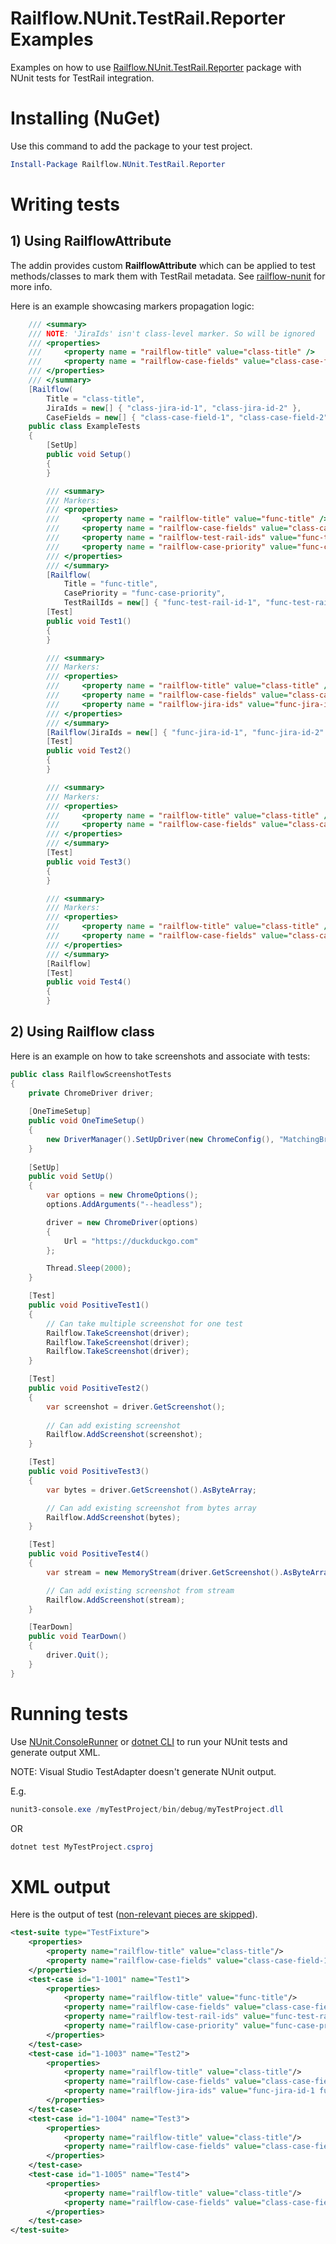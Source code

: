 # Railflow.NUnit.TestRail.Reporter Examples

Examples on how to use [Railflow.NUnit.TestRail.Reporter](https://www.nuget.org/packages/Railflow.NUnit.TestRail.Reporter/) package with NUnit tests for TestRail integration.



Installing (NuGet)
============

Use this command to add the package to your test project.

```powershell
Install-Package Railflow.NUnit.TestRail.Reporter
```



Writing tests
=============

## 1) Using RailflowAttribute

The addin provides custom **RailflowAttribute** which can be applied to test methods/classes to mark them with TestRail metadata. See [railflow-nunit](https://github.com/railflow/railflow-nunit/blob/master/README.md) for more info.

Here is an example showcasing markers propagation logic:

```c#
    /// <summary>
    /// NOTE: 'JiraIds' isn't class-level marker. So will be ignored
    /// <properties>
    ///     <property name = "railflow-title" value="class-title" />
    ///     <property name = "railflow-case-fields" value="class-case-field-1 class-case-field-2" />
    /// </properties>
    /// </summary>
    [Railflow(
        Title = "class-title",
        JiraIds = new[] { "class-jira-id-1", "class-jira-id-2" },
        CaseFields = new[] { "class-case-field-1", "class-case-field-2" })]
    public class ExampleTests
    {
        [SetUp]
        public void Setup()
        {
        }

        /// <summary>
        /// Markers:
        /// <properties>
        ///     <property name = "railflow-title" value="func-title" />
        ///     <property name = "railflow-case-fields" value="class-case-field-1 class-case-field-2" /> (inherited from class-level)
        ///     <property name = "railflow-test-rail-ids" value="func-test-rail-id-1 func-test-rail-id-2" />
        ///     <property name = "railflow-case-priority" value="func-case-priority" />
        /// </properties>
        /// </summary>
        [Railflow(
            Title = "func-title",
            CasePriority = "func-case-priority",
            TestRailIds = new[] { "func-test-rail-id-1", "func-test-rail-id-2" })]
        [Test]
        public void Test1()
        {
        }

        /// <summary>
        /// Markers:
        /// <properties>
        ///     <property name = "railflow-title" value="class-title" /> (inherited)
        ///     <property name = "railflow-case-fields" value="class-case-field-1 class-case-field-2" /> (inherited)
        ///     <property name = "railflow-jira-ids" value="func-jira-id-1 func-jira-id-2" />
        /// </properties>
        /// </summary>
        [Railflow(JiraIds = new[] { "func-jira-id-1", "func-jira-id-2" })]
        [Test]
        public void Test2()
        {
        }

        /// <summary>
        /// Markers:
        /// <properties>
        ///     <property name = "railflow-title" value="class-title" /> (inherited)
        ///     <property name = "railflow-case-fields" value="class-case-field-1 class-case-field-2" /> (inherited)
        /// </properties>
        /// </summary>
        [Test]
        public void Test3()
        {
        }

        /// <summary>
        /// Markers:
        /// <properties>
        ///     <property name = "railflow-title" value="class-title" /> (inherited)
        ///     <property name = "railflow-case-fields" value="class-case-field-1 class-case-field-2" /> (inherited)
        /// </properties>
        /// </summary>
        [Railflow]
        [Test]
        public void Test4()
        {
        }
```



## 2) Using Railflow class

Here is an example on how to take screenshots and associate with tests:

```c#
public class RailflowScreenshotTests
{
    private ChromeDriver driver;
    
    [OneTimeSetup]
    public void OneTimeSetup()
    {
        new DriverManager().SetUpDriver(new ChromeConfig(), "MatchingBrowser");
    }
    
    [SetUp]
    public void SetUp()
    {
        var options = new ChromeOptions();
        options.AddArguments("--headless");

        driver = new ChromeDriver(options)
        {
            Url = "https://duckduckgo.com"
        };

        Thread.Sleep(2000);
    }

    [Test]
    public void PositiveTest1()
    {
        // Can take multiple screenshot for one test
        Railflow.TakeScreenshot(driver);
        Railflow.TakeScreenshot(driver);
        Railflow.TakeScreenshot(driver);
    }

    [Test]
    public void PositiveTest2()
    {
        var screenshot = driver.GetScreenshot();
		
        // Can add existing screenshot
        Railflow.AddScreenshot(screenshot);
    }

    [Test]
    public void PositiveTest3()
    {
        var bytes = driver.GetScreenshot().AsByteArray;

        // Can add existing screenshot from bytes array
        Railflow.AddScreenshot(bytes);
    }

    [Test]
    public void PositiveTest4()
    {
        var stream = new MemoryStream(driver.GetScreenshot().AsByteArray);

        // Can add existing screenshot from stream
        Railflow.AddScreenshot(stream);
    }

    [TearDown]
    public void TearDown()
    {
        driver.Quit();
    }
}
```



Running tests
============

Use [NUnit.ConsoleRunner](https://www.nuget.org/packages/NUnit.ConsoleRunner/) or [dotnet CLI](https://docs.microsoft.com/en-us/dotnet/core/tools/dotnet-test) to run your NUnit tests and generate output XML.

NOTE: Visual Studio TestAdapter doesn't generate NUnit output.

E.g.

```powershell
nunit3-console.exe /myTestProject/bin/debug/myTestProject.dll
```

OR

```powershell
dotnet test MyTestProject.csproj
```



XML output
===========

Here is the output of test (<u>non-relevant pieces are skipped</u>).

```xml
<test-suite type="TestFixture">
	<properties>
		<property name="railflow-title" value="class-title"/>
		<property name="railflow-case-fields" value="class-case-field-1 class-case-field-2"/>
	</properties>
	<test-case id="1-1001" name="Test1">
		<properties>
			<property name="railflow-title" value="func-title"/>
			<property name="railflow-case-fields" value="class-case-field-1 class-case-field-2"/>
			<property name="railflow-test-rail-ids" value="func-test-rail-id-1 func-test-rail-id-2"/>
			<property name="railflow-case-priority" value="func-case-priority"/>
		</properties>
	</test-case>
	<test-case id="1-1003" name="Test2">
		<properties>
			<property name="railflow-title" value="class-title"/>
			<property name="railflow-case-fields" value="class-case-field-1 class-case-field-2"/>
			<property name="railflow-jira-ids" value="func-jira-id-1 func-jira-id-2"/>
		</properties>
	</test-case>
	<test-case id="1-1004" name="Test3">
		<properties>
			<property name="railflow-title" value="class-title"/>
			<property name="railflow-case-fields" value="class-case-field-1 class-case-field-2"/>
		</properties>
	</test-case>
	<test-case id="1-1005" name="Test4">
		<properties>
			<property name="railflow-title" value="class-title"/>
			<property name="railflow-case-fields" value="class-case-field-1 class-case-field-2"/>
		</properties>
	</test-case>
</test-suite>
    
```
